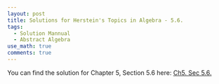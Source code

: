 ```yaml
---
layout: post
title: Solutions for Herstein's Topics in Algebra - 5.6.
tags:
  - Solution Mannual
  - Abstract Algebra
use_math: true
comments: true
---
```

You can find the solution for Chapter 5, Section 5.6 here:
[Ch5. Sec 5.6.](/assets/Herstein_Topics_in_Algebra_solution_5_6.pdf)
